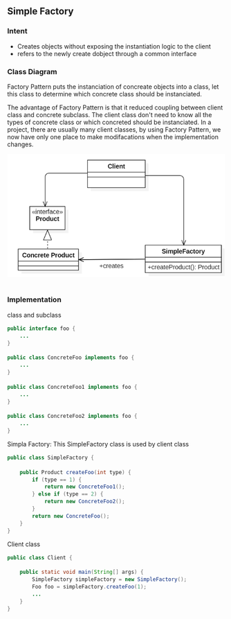 ## Simple Factory

### Intent
- Creates objects without exposing the instantiation logic to the client
- refers to the newly create dobject through a common interface

### Class Diagram
Factory Pattern puts the instanciation of concreate objects into a class, let this class to determine which concrete class should be instanciated.

The advantage of Factory Pattern is that it reduced coupling between client class and concrete subclass. The client class don't need to know all the types of concrete class or which concreted should be instanciated. In a project, there are usually many client classes, by using Factory Pattern, we now have only one place to make modifacations when the implementation changes.
<div align="center"> <img src="https://github.com/DaiJiChen/Design_Patterns/blob/master/documents/simpleFactoryDiagram.jpg?raw=true"/> </div><br>

### Implementation

class and subclass 
```java
public interface foo {
    ...
}

public class ConcreteFoo implements foo {
    ...
}

public class ConcreteFoo1 implements foo {
    ...
}

public class ConcreteFoo2 implements foo {
    ...
}
```


Simpla Factory: This SimpleFactory class is used by client class
```java
public class SimpleFactory {

    public Product createFoo(int type) {
        if (type == 1) {
            return new ConcreteFoo1();
        } else if (type == 2) {
            return new ConcreteFoo2();
        }
        return new ConcreteFoo();
    }
}
```


Client class
```java
public class Client {

    public static void main(String[] args) {
        SimpleFactory simpleFactory = new SimpleFactory();
        Foo foo = simpleFactory.createFoo(1);
        ...
    }
}
```



